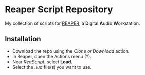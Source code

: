 # Reaper Script Repository

My collection of scripts for [REAPER](https://www.reaper.fm), a **D**igital **A**udio **W**orkstation.

## Installation

* Download the repo using the *Clone or Download* action. 
* In Reaper, open the Actions menu (?).
* Near *ReaScript*, select **Load**.
* Select the *.lua* file(s) you want to use.